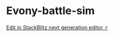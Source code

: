 # Evony-battle-sim

[Edit in StackBlitz next generation editor ⚡️](https://stackblitz.com/~/github.com/TheConanBot/Evony-battle-sim)
